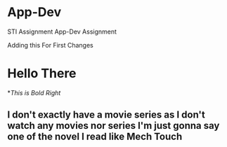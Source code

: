 # App-Dev
STI Assignment App-Dev Assignment

Adding this For First Changes
# Hello There

**This is Bold Right*
## I don't exactly have a movie series as I don't watch any movies nor series I'm just gonna say one of the novel I read like **Mech Touch**
